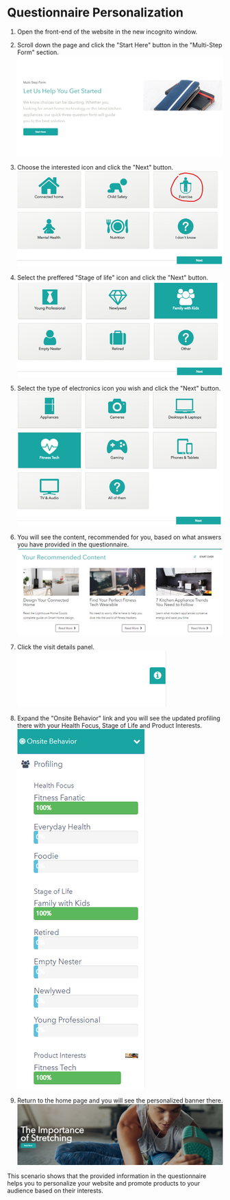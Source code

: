 # Questionnaire Personalization

1. Open the front-end of the website in the new incognito window.
2. Scroll down the page and click the "Start Here" button in the "Multi-Step Form" section.
![Multi-Step Form section](./media/image11.png)

3. Choose the interested icon and click the "Next" button.
![Next button](./media/image12.png)

4. Select the preffered "Stage of life" icon and click the "Next" button.
![Family with kids icon](./media/image13.png)

5. Select the type of electronics icon you wish and click the "Next" button.
![Fitness Tech icon](./media/image14.png)

6. You will see the content, recommended for you, based on what answers you have provided in the questionnaire.
   ![3 recommended articles](./media/image15.png)

7. Click the visit details panel.
![Visit details icon](./media/image16.png)  

8. Expand the "Onsite Behavior" link and you will see the updated profiling there with your Health Focus, Stage of Life and Product Interests.
![Updated profiling](./media/image17.png)

9. Return to the home page and you will see the personalized banner there.
![Exercise image](./media/image18.png)
> 

This scenario shows that the provided information in the questionnaire helps you to personalize your website and promote products to your audience based on their interests.